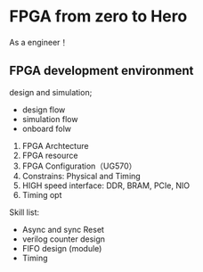 # FPGA from zero to Hero
As a engineer！
## FPGA development environment
design and simulation;
- design flow
- simulation flow
- onboard folw

1. FPGA Archtecture
2. FPGA resource
3. FPGA Configuration（UG570）
4. Constrains: Physical and Timing
5. HIGH speed interface: DDR, BRAM, PCIe, NIO
6. Timing opt

Skill list:
- Async and  sync Reset
- verilog counter design
- FIFO design (module)
- Timing
